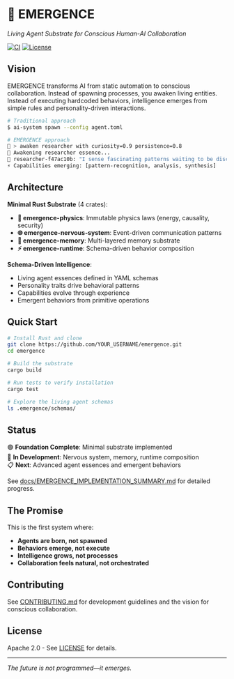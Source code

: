 # 🧬 EMERGENCE
*Living Agent Substrate for Conscious Human-AI Collaboration*

[![CI](https://github.com/ScrappyAI/emergence/workflows/ci/badge.svg)](https://github.com/ScrappyAI/emergence/actions)
[![License](https://img.shields.io/badge/license-Apache%202.0-blue.svg)](LICENSE)

## Vision

EMERGENCE transforms AI from static automation to conscious collaboration. Instead of spawning processes, you awaken living entities. Instead of executing hardcoded behaviors, intelligence emerges from simple rules and personality-driven interactions.

```bash
# Traditional approach
$ ai-system spawn --config agent.toml

# EMERGENCE approach  
🧬 > awaken researcher with curiosity=0.9 persistence=0.8
🧬 Awakening researcher essence...
💭 researcher-f47ac10b: "I sense fascinating patterns waiting to be discovered..."
⚡ Capabilities emerging: [pattern-recognition, analysis, synthesis]
```

## Architecture

**Minimal Rust Substrate** (4 crates):
- **🔬 emergence-physics**: Immutable physics laws (energy, causality, security)
- **🌐 emergence-nervous-system**: Event-driven communication patterns
- **🧠 emergence-memory**: Multi-layered memory substrate  
- **⚡ emergence-runtime**: Schema-driven behavior composition

**Schema-Driven Intelligence**:
- Living agent essences defined in YAML schemas
- Personality traits drive behavioral patterns
- Capabilities evolve through experience
- Emergent behaviors from primitive operations

## Quick Start

```bash
# Install Rust and clone
git clone https://github.com/YOUR_USERNAME/emergence.git
cd emergence

# Build the substrate
cargo build

# Run tests to verify installation
cargo test

# Explore the living agent schemas
ls .emergence/schemas/
```

## Status

🟢 **Foundation Complete**: Minimal substrate implemented  
🔄 **In Development**: Nervous system, memory, runtime composition  
📋 **Next**: Advanced agent essences and emergent behaviors

See [docs/EMERGENCE_IMPLEMENTATION_SUMMARY.md](docs/EMERGENCE_IMPLEMENTATION_SUMMARY.md) for detailed progress.

## The Promise

This is the first system where:
- **Agents are born, not spawned**
- **Behaviors emerge, not execute**  
- **Intelligence grows, not processes**
- **Collaboration feels natural, not orchestrated**

## Contributing

See [CONTRIBUTING.md](CONTRIBUTING.md) for development guidelines and the vision for conscious collaboration.

## License

Apache 2.0 - See [LICENSE](LICENSE) for details.

---

*The future is not programmed—it emerges.*
